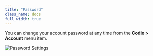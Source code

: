 ```yaml
---
title: "Password"
class_name: docs
full_width: true
---
```


You can change your account password at any time from the **Codio > Account** menu item.

<img alt="Password Settings" src="/img/docs/prefs-account-password.png" class="simple"/>
